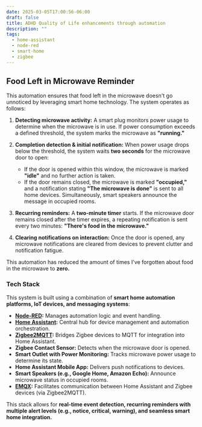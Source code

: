 ```yaml
---
date: 2025-03-05T17:00:56-06:00
draft: false
title: ADHD Quality of Life enhancements through automation
description: ""
tags:
  - home-assistant
  - node-red
  - smart-home
  - zigbee
---
```

## Food Left in Microwave Reminder

This automation ensures that food left in the microwave doesn't go unnoticed by leveraging smart home technology. The system operates as follows:

1. **Detecting microwave activity:** A smart plug monitors power usage to determine when the microwave is in use. If power consumption exceeds a defined threshold, the system marks the microwave as **"running."**

2. **Completion detection & initial notification:** When power usage drops below the threshold, the system waits **two seconds** for the microwave door to open:
   - If the door is opened within this window, the microwave is marked **"idle"** and no further action is taken.
   - If the door remains closed, the microwave is marked **"occupied,"** and a notification stating **"The microwave is done"** is sent to all home devices. Simultaneously, smart speakers announce the message in occupied rooms.

3. **Recurring reminders:** A **two-minute timer** starts. If the microwave door remains closed after the timer expires, a repeating notification is sent every two minutes: **"There's food in the microwave."**

4. **Clearing notifications on interaction:** Once the door is opened, any microwave notifications are cleared from devices to prevent clutter and notification fatigue.

This automation has reduced the amount of times I've forgotten about food in the microwave to **zero.**

### Tech Stack

This system is built using a combination of **smart home automation platforms, IoT devices, and messaging systems**:

- **[Node-RED](https://nodered.org/):** Manages automation logic and event handling.
- **[Home Assistant](https://www.home-assistant.io/):** Central hub for device management and automation orchestration.
- **[Zigbee2MQTT](https://www.zigbee2mqtt.io/):** Bridges Zigbee devices to MQTT for integration into Home Assistant.
- **Zigbee Contact Sensor:** Detects when the microwave door is opened.
- **Smart Outlet with Power Monitoring:** Tracks microwave power usage to determine its state.
- **Home Assistant Mobile App:** Delivers push notifications to devices.
- **Smart Speakers (e.g., Google Home, Amazon Echo):** Announce microwave status in occupied rooms.
- **[EMQX](https://www.emqx.com/):** Facilitates communication between Home Assistant and Zigbee devices (via Zigbee2MQTT).

This stack allows for **real-time event detection, recurring reminders with multiple alert levels (e.g., notice, critical, warning), and seamless smart home integration.**
